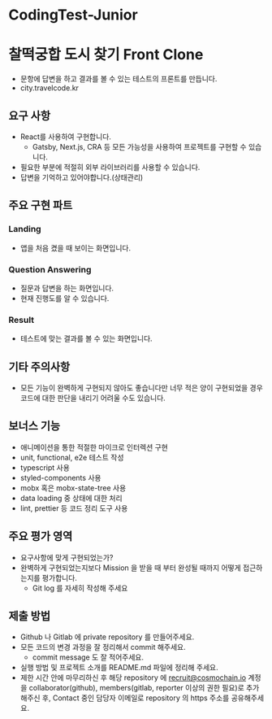 # CodingTest-Junior

# 찰떡궁합 도시 찾기 Front Clone

- 문항에 답변을 하고 결과를 볼 수 있는 테스트의 프론트를 만듭니다.
- city.travelcode.kr

## 요구 사항

- React를 사용하여 구현합니다.
  - Gatsby, Next.js, CRA 등 모든 가능성을 사용하여 프로젝트를 구현할 수 있습니다.
- 필요한 부분에 적절히 외부 라이브러리를 사용할 수 있습니다.
- 답변을 기억하고 있어야합니다.(상태관리)

## 주요 구현 파트

### Landing

- 앱을 처음 켰을 때 보이는 화면입니다.

### Question Answering

- 질문과 답변을 하는 화면입니다.
- 현재 진행도를 알 수 있습니다.

### Result

- 테스트에 맞는 결과를 볼 수 있는 화면입니다.

## 기타 주의사항

- 모든 기능이 완벽하게 구현되지 않아도 좋습니다만 너무 적은 양이 구현되었을 경우 코드에 대한 판단을
  내리기 어려울 수도 있습니다.

## 보너스 기능

- 애니메이션을 통한 적절한 마이크로 인터렉션 구현
- unit, functional, e2e 테스트 작성
- typescript 사용
- styled-components 사용
- mobx 혹은 mobx-state-tree 사용
- data loading 중 상태에 대한 처리
- lint, prettier 등 코드 정리 도구 사용

## 주요 평가 영역

- 요구사항에 맞게 구현되었는가?
- 완벽하게 구현되었는지보다 Mission 을 받을 때 부터 완성될 때까지 어떻게 접근하는지를 평가합니다.
  - Git log 를 자세히 작성해 주세요
  
## 제출 방법

- Github 나 Gitlab 에 private repository 를 만들어주세요.
- 모든 코드의 변경 과정을 잘 정리해서 commit 해주세요.
  - commit message 도 잘 적어주세요.
- 실행 방법 및 프로젝트 소개를 README.md 파일에 정리해 주세요.
- 제한 시간 안에 마무리하신 후 해당 repository 에 recruit@cosmochain.io 계정을 collaborator(github), members(gitlab, reporter 이상의 권한 필요)로 추가해주신 후, Contact 중인 담당자 이메일로 repository 의 https 주소를 공유해주세요.
